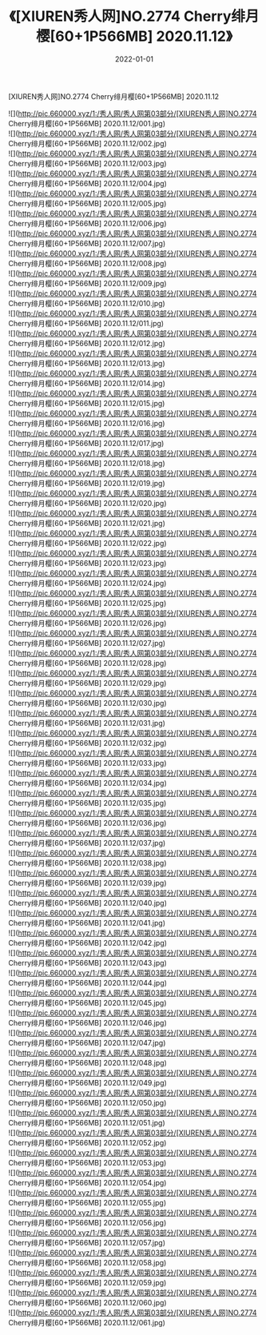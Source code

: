 ﻿---
layout: post
title:  《[XIUREN秀人网]NO.2774 Cherry绯月樱[60+1P566MB] 2020.11.12》
date:   2022-01-01
img: http://pic.660000.xyz/1:/秀人网/秀人网第03部分/[XIUREN秀人网]NO.2774 Cherry绯月樱[60+1P566MB] 2020.11.12/000.jpg
categories: [美女, 清纯, 唯美]
---

[XIUREN秀人网]NO.2774 Cherry绯月樱[60+1P566MB] 2020.11.12

 ![](http://pic.660000.xyz/1:/秀人网/秀人网第03部分/[XIUREN秀人网]NO.2774 Cherry绯月樱[60+1P566MB] 2020.11.12/001.jpg) <br>![](http://pic.660000.xyz/1:/秀人网/秀人网第03部分/[XIUREN秀人网]NO.2774 Cherry绯月樱[60+1P566MB] 2020.11.12/002.jpg) <br>![](http://pic.660000.xyz/1:/秀人网/秀人网第03部分/[XIUREN秀人网]NO.2774 Cherry绯月樱[60+1P566MB] 2020.11.12/003.jpg) <br>![](http://pic.660000.xyz/1:/秀人网/秀人网第03部分/[XIUREN秀人网]NO.2774 Cherry绯月樱[60+1P566MB] 2020.11.12/004.jpg) <br>![](http://pic.660000.xyz/1:/秀人网/秀人网第03部分/[XIUREN秀人网]NO.2774 Cherry绯月樱[60+1P566MB] 2020.11.12/005.jpg) <br>![](http://pic.660000.xyz/1:/秀人网/秀人网第03部分/[XIUREN秀人网]NO.2774 Cherry绯月樱[60+1P566MB] 2020.11.12/006.jpg) <br>![](http://pic.660000.xyz/1:/秀人网/秀人网第03部分/[XIUREN秀人网]NO.2774 Cherry绯月樱[60+1P566MB] 2020.11.12/007.jpg) <br>![](http://pic.660000.xyz/1:/秀人网/秀人网第03部分/[XIUREN秀人网]NO.2774 Cherry绯月樱[60+1P566MB] 2020.11.12/008.jpg) <br>![](http://pic.660000.xyz/1:/秀人网/秀人网第03部分/[XIUREN秀人网]NO.2774 Cherry绯月樱[60+1P566MB] 2020.11.12/009.jpg) <br>![](http://pic.660000.xyz/1:/秀人网/秀人网第03部分/[XIUREN秀人网]NO.2774 Cherry绯月樱[60+1P566MB] 2020.11.12/010.jpg) <br>![](http://pic.660000.xyz/1:/秀人网/秀人网第03部分/[XIUREN秀人网]NO.2774 Cherry绯月樱[60+1P566MB] 2020.11.12/011.jpg) <br>![](http://pic.660000.xyz/1:/秀人网/秀人网第03部分/[XIUREN秀人网]NO.2774 Cherry绯月樱[60+1P566MB] 2020.11.12/012.jpg) <br>![](http://pic.660000.xyz/1:/秀人网/秀人网第03部分/[XIUREN秀人网]NO.2774 Cherry绯月樱[60+1P566MB] 2020.11.12/013.jpg) <br>![](http://pic.660000.xyz/1:/秀人网/秀人网第03部分/[XIUREN秀人网]NO.2774 Cherry绯月樱[60+1P566MB] 2020.11.12/014.jpg) <br>![](http://pic.660000.xyz/1:/秀人网/秀人网第03部分/[XIUREN秀人网]NO.2774 Cherry绯月樱[60+1P566MB] 2020.11.12/015.jpg) <br>![](http://pic.660000.xyz/1:/秀人网/秀人网第03部分/[XIUREN秀人网]NO.2774 Cherry绯月樱[60+1P566MB] 2020.11.12/016.jpg) <br>![](http://pic.660000.xyz/1:/秀人网/秀人网第03部分/[XIUREN秀人网]NO.2774 Cherry绯月樱[60+1P566MB] 2020.11.12/017.jpg) <br>![](http://pic.660000.xyz/1:/秀人网/秀人网第03部分/[XIUREN秀人网]NO.2774 Cherry绯月樱[60+1P566MB] 2020.11.12/018.jpg) <br>![](http://pic.660000.xyz/1:/秀人网/秀人网第03部分/[XIUREN秀人网]NO.2774 Cherry绯月樱[60+1P566MB] 2020.11.12/019.jpg) <br>![](http://pic.660000.xyz/1:/秀人网/秀人网第03部分/[XIUREN秀人网]NO.2774 Cherry绯月樱[60+1P566MB] 2020.11.12/020.jpg) <br>![](http://pic.660000.xyz/1:/秀人网/秀人网第03部分/[XIUREN秀人网]NO.2774 Cherry绯月樱[60+1P566MB] 2020.11.12/021.jpg) <br>![](http://pic.660000.xyz/1:/秀人网/秀人网第03部分/[XIUREN秀人网]NO.2774 Cherry绯月樱[60+1P566MB] 2020.11.12/022.jpg) <br>![](http://pic.660000.xyz/1:/秀人网/秀人网第03部分/[XIUREN秀人网]NO.2774 Cherry绯月樱[60+1P566MB] 2020.11.12/023.jpg) <br>![](http://pic.660000.xyz/1:/秀人网/秀人网第03部分/[XIUREN秀人网]NO.2774 Cherry绯月樱[60+1P566MB] 2020.11.12/024.jpg) <br>![](http://pic.660000.xyz/1:/秀人网/秀人网第03部分/[XIUREN秀人网]NO.2774 Cherry绯月樱[60+1P566MB] 2020.11.12/025.jpg) <br>![](http://pic.660000.xyz/1:/秀人网/秀人网第03部分/[XIUREN秀人网]NO.2774 Cherry绯月樱[60+1P566MB] 2020.11.12/026.jpg) <br>![](http://pic.660000.xyz/1:/秀人网/秀人网第03部分/[XIUREN秀人网]NO.2774 Cherry绯月樱[60+1P566MB] 2020.11.12/027.jpg) <br>![](http://pic.660000.xyz/1:/秀人网/秀人网第03部分/[XIUREN秀人网]NO.2774 Cherry绯月樱[60+1P566MB] 2020.11.12/028.jpg) <br>![](http://pic.660000.xyz/1:/秀人网/秀人网第03部分/[XIUREN秀人网]NO.2774 Cherry绯月樱[60+1P566MB] 2020.11.12/029.jpg) <br>![](http://pic.660000.xyz/1:/秀人网/秀人网第03部分/[XIUREN秀人网]NO.2774 Cherry绯月樱[60+1P566MB] 2020.11.12/030.jpg) <br>![](http://pic.660000.xyz/1:/秀人网/秀人网第03部分/[XIUREN秀人网]NO.2774 Cherry绯月樱[60+1P566MB] 2020.11.12/031.jpg) <br>![](http://pic.660000.xyz/1:/秀人网/秀人网第03部分/[XIUREN秀人网]NO.2774 Cherry绯月樱[60+1P566MB] 2020.11.12/032.jpg) <br>![](http://pic.660000.xyz/1:/秀人网/秀人网第03部分/[XIUREN秀人网]NO.2774 Cherry绯月樱[60+1P566MB] 2020.11.12/033.jpg) <br>![](http://pic.660000.xyz/1:/秀人网/秀人网第03部分/[XIUREN秀人网]NO.2774 Cherry绯月樱[60+1P566MB] 2020.11.12/034.jpg) <br>![](http://pic.660000.xyz/1:/秀人网/秀人网第03部分/[XIUREN秀人网]NO.2774 Cherry绯月樱[60+1P566MB] 2020.11.12/035.jpg) <br>![](http://pic.660000.xyz/1:/秀人网/秀人网第03部分/[XIUREN秀人网]NO.2774 Cherry绯月樱[60+1P566MB] 2020.11.12/036.jpg) <br>![](http://pic.660000.xyz/1:/秀人网/秀人网第03部分/[XIUREN秀人网]NO.2774 Cherry绯月樱[60+1P566MB] 2020.11.12/037.jpg) <br>![](http://pic.660000.xyz/1:/秀人网/秀人网第03部分/[XIUREN秀人网]NO.2774 Cherry绯月樱[60+1P566MB] 2020.11.12/038.jpg) <br>![](http://pic.660000.xyz/1:/秀人网/秀人网第03部分/[XIUREN秀人网]NO.2774 Cherry绯月樱[60+1P566MB] 2020.11.12/039.jpg) <br>![](http://pic.660000.xyz/1:/秀人网/秀人网第03部分/[XIUREN秀人网]NO.2774 Cherry绯月樱[60+1P566MB] 2020.11.12/040.jpg) <br>![](http://pic.660000.xyz/1:/秀人网/秀人网第03部分/[XIUREN秀人网]NO.2774 Cherry绯月樱[60+1P566MB] 2020.11.12/041.jpg) <br>![](http://pic.660000.xyz/1:/秀人网/秀人网第03部分/[XIUREN秀人网]NO.2774 Cherry绯月樱[60+1P566MB] 2020.11.12/042.jpg) <br>![](http://pic.660000.xyz/1:/秀人网/秀人网第03部分/[XIUREN秀人网]NO.2774 Cherry绯月樱[60+1P566MB] 2020.11.12/043.jpg) <br>![](http://pic.660000.xyz/1:/秀人网/秀人网第03部分/[XIUREN秀人网]NO.2774 Cherry绯月樱[60+1P566MB] 2020.11.12/044.jpg) <br>![](http://pic.660000.xyz/1:/秀人网/秀人网第03部分/[XIUREN秀人网]NO.2774 Cherry绯月樱[60+1P566MB] 2020.11.12/045.jpg) <br>![](http://pic.660000.xyz/1:/秀人网/秀人网第03部分/[XIUREN秀人网]NO.2774 Cherry绯月樱[60+1P566MB] 2020.11.12/046.jpg) <br>![](http://pic.660000.xyz/1:/秀人网/秀人网第03部分/[XIUREN秀人网]NO.2774 Cherry绯月樱[60+1P566MB] 2020.11.12/047.jpg) <br>![](http://pic.660000.xyz/1:/秀人网/秀人网第03部分/[XIUREN秀人网]NO.2774 Cherry绯月樱[60+1P566MB] 2020.11.12/048.jpg) <br>![](http://pic.660000.xyz/1:/秀人网/秀人网第03部分/[XIUREN秀人网]NO.2774 Cherry绯月樱[60+1P566MB] 2020.11.12/049.jpg) <br>![](http://pic.660000.xyz/1:/秀人网/秀人网第03部分/[XIUREN秀人网]NO.2774 Cherry绯月樱[60+1P566MB] 2020.11.12/050.jpg) <br>![](http://pic.660000.xyz/1:/秀人网/秀人网第03部分/[XIUREN秀人网]NO.2774 Cherry绯月樱[60+1P566MB] 2020.11.12/051.jpg) <br>![](http://pic.660000.xyz/1:/秀人网/秀人网第03部分/[XIUREN秀人网]NO.2774 Cherry绯月樱[60+1P566MB] 2020.11.12/052.jpg) <br>![](http://pic.660000.xyz/1:/秀人网/秀人网第03部分/[XIUREN秀人网]NO.2774 Cherry绯月樱[60+1P566MB] 2020.11.12/053.jpg) <br>![](http://pic.660000.xyz/1:/秀人网/秀人网第03部分/[XIUREN秀人网]NO.2774 Cherry绯月樱[60+1P566MB] 2020.11.12/054.jpg) <br>![](http://pic.660000.xyz/1:/秀人网/秀人网第03部分/[XIUREN秀人网]NO.2774 Cherry绯月樱[60+1P566MB] 2020.11.12/055.jpg) <br>![](http://pic.660000.xyz/1:/秀人网/秀人网第03部分/[XIUREN秀人网]NO.2774 Cherry绯月樱[60+1P566MB] 2020.11.12/056.jpg) <br>![](http://pic.660000.xyz/1:/秀人网/秀人网第03部分/[XIUREN秀人网]NO.2774 Cherry绯月樱[60+1P566MB] 2020.11.12/057.jpg) <br>![](http://pic.660000.xyz/1:/秀人网/秀人网第03部分/[XIUREN秀人网]NO.2774 Cherry绯月樱[60+1P566MB] 2020.11.12/058.jpg) <br>![](http://pic.660000.xyz/1:/秀人网/秀人网第03部分/[XIUREN秀人网]NO.2774 Cherry绯月樱[60+1P566MB] 2020.11.12/059.jpg) <br>![](http://pic.660000.xyz/1:/秀人网/秀人网第03部分/[XIUREN秀人网]NO.2774 Cherry绯月樱[60+1P566MB] 2020.11.12/060.jpg) <br>![](http://pic.660000.xyz/1:/秀人网/秀人网第03部分/[XIUREN秀人网]NO.2774 Cherry绯月樱[60+1P566MB] 2020.11.12/061.jpg) <br>